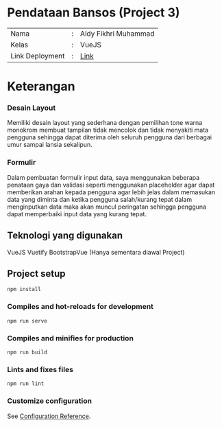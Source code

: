 # Pendataan Bansos (Project 3)

<table style="border:none;">
    <tr>
        <td>Nama</td>
        <td>:</td>
        <td>Aldy Fikhri Muhammad</td>
    </tr>
    <tr>
        <td>Kelas</td>
        <td>:</td>
        <td>VueJS</td>
    </tr>
    <tr>
        <td>Link Deployment</td>
        <td>:</td>
        <td>
            <a href="https://pendataan-bansos-01.netlify.app/" target="_blank" rel="noopener">Link</a>
        </td>
    </tr>
</table>

# Keterangan

### Desain Layout

Memiliki desain layout yang sederhana dengan pemilihan tone warna monokrom membuat tampilan tidak mencolok dan tidak menyakiti mata pengguna sehingga dapat diterima oleh seluruh pengguna dari berbagai umur sampai lansia sekalipun.

### Formulir

Dalam pembuatan formulir input data, saya menggunakan beberapa penataan gaya dan validasi seperti menggunakan placeholder agar dapat memberikan arahan kepada pengguna agar lebih jelas dalam memasukan data yang diminta  dan ketika pengguna salah/kurang tepat dalam menginputkan data maka akan muncul peringatan sehingga pengguna dapat memperbaiki input data yang kurang tepat.


## Teknologi yang digunakan

VueJS
Vuetify
BootstrapVue (Hanya sementara diawal Project)
## Project setup

```
npm install
```

### Compiles and hot-reloads for development

```
npm run serve
```

### Compiles and minifies for production

```
npm run build
```

### Lints and fixes files

```
npm run lint
```

### Customize configuration

See [Configuration Reference](https://cli.vuejs.org/config/).
